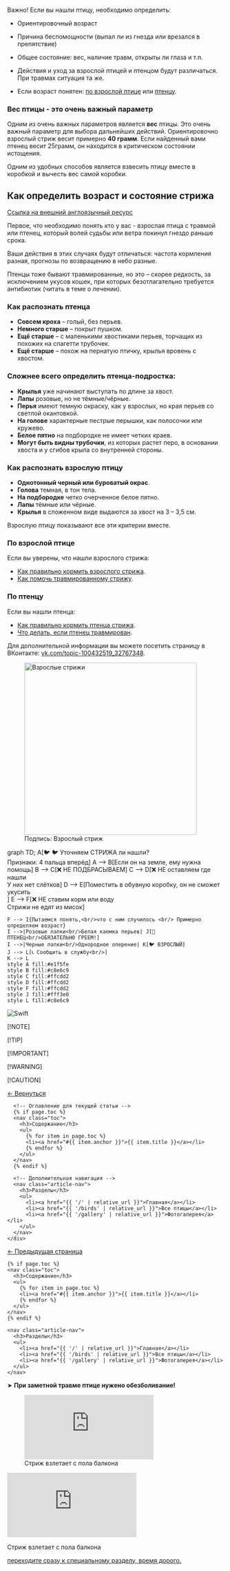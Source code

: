 Важно!
Если вы нашли птицу, необходимо определить:
- Ориентировочный возраст
- Причина беспомощности (выпал ли из гнезда или врезался в препятствие)
- Общее состояние: вес, наличие травм, открыты ли глаза и т.п.


- Действия и уход за взрослой птицей и птенцом будут различаться. При травмах ситуация та же.
- Если возраст понятен: [по взрослой птице](#взрослая-птица) или [птенцу](#птенец).


### Вес птицы - это очень важный параметр

Одним из очень важных параметров является **вес** птицы. 
Это очень важный параметр для выбора дальнейших действий.
Ориентировочно взрослый стриж весит примерно **40 грамм**. 
Если найденный вами птенец весит 25грамм, он находится в критическом состоянии истощения.

Одним из удобных способов является взвесить птицу вместе в коробкой и вычесть вес самой коробки.

## Как определить возраст и состояние стрижа

[Ссылка на внешний англоязычный ресурс](http://www.commonswift.org/nestlings_english.html)

Первое, что необходимо понять кто у вас - взрослая птица с травмой или птенец, который волей судьбы или ветра покинул гнездо раньше срока.

Ваши действия в этих случаях будут отличаться: частота кормления разная, прогнозы по возвращению в небо разные.

Птенцы тоже бывают травмированные, но это – скорее редкость, за исключением укусов кошек, при которых безотлагательно требуется антибиотик (читать в теме о лечении).

### Как распознать птенца

- **Совсем кроха** – голый, без перьев.
- **Немного старше** – покрыт пушком.
- **Ещё старше** – с маленькими хвостиками перьев, торчащих из похожих на спагетти трубочек.
- **Ещё старше** – похож на пернатую птичку, крылья вровень с хвостом.

### Сложнее всего определить птенца-подростка:
- **Крылья** уже начинают выступать по длине за хвост.
- **Лапы** розовые, но не тёмные/чёрные.
- **Перья** имеют темную окраску, как у взрослых, но края перьев со светлой окантовкой.
- **На голове** характерные пестрые перышки, как полосочки или кружево.
- **Белое пятно** на подбородке не имеет четких краев.
- **Могут быть видны трубочки**, из которых растет перо, в основании хвоста и у сгибов крыла со внутренней стороны.

### Как распознать взрослую птицу

- **Однотонный черный или буроватый окрас**.
- **Голова** темная, в тон тела.
- **На подбородке** четко очерченное белое пятно.
- **Лапы** тёмные или чёрные.
- **Крылья** в сложенном виде выдаются за хвост на 3 – 3,5 см.

Взрослую птицу показывают все эти критерии вместе.

### По взрослой птице

Если вы уверены, что нашли взрослого стрижа:
- [Как правильно кормить взрослого стрижа](feeding-swift.md).
- [Как помочь травмированному стрижу](found-swift.md).

### По птенцу

Если вы нашли птенца:
- [Как правильно кормить птенца стрижа](feeding-swift.md).
- [Что делать, если птенец травмирован](found-swift.md).

Для дополнительной информации вы можете посетить страницу в ВКонтакте: [vk.com/topic-100432519_32767348](https://vk.com/topic-100432519_32767348).




<figure>
  <img src="../assets/images/adult_swift.webp" alt="Взрослые стрижи" width="400">
  <figcaption>Подпись: Взрослый стриж</figcaption>
</figure>

<div class="mermaid">
graph TD;
    A[🐦  &#128038;  Уточняем СТРИЖА ли нашли?<br>Признаки: 4 пальца вперёд] 
    A --> B[Если он на земле, ему нужна помощь]
    B --> C[❌ НЕ ПОДБРАСЫВАЕМ]
    C --> D[❌ НЕ оставляем где нашли<br/>У них нет слётков]
    D --> E[Поместить в обувную коробку, он не сможет укусить<br/>]
    E --> F[❌ НЕ ставим корм или воду<br/>Стрижи не едят из мисок]
    
    F --> I{Пытаемся понять,<br/>что с ним случилось <br/> Примерно определяем возраст}
    I -->|Розовые лапки<br/>Белая каемка перьев| J[🐣 ПТЕНЕЦ<br/>ОБЯЗАТЕЛЬНО ГРЕЕМ!]
    I -->|Черные лапки<br/>Однородное оперение| K[🐦 ВЗРОСЛЫЙ]
    J --> L[📞 Сообщить в службу<br/>]
    K --> L
    style A fill:#e1f5fe
    style B fill:#c8e6c9
    style C fill:#ffcdd2
    style D fill:#ffcdd2
    style F fill:#ffcdd2
    style J fill:#fff3e0
    style L fill:#c8e6c9
</div>

![Swift](../assets/images/swift.jpg)



[!NOTE]

[!TIP]

[!IMPORTANT]

[!WARNING]

[!CAUTION]



<div class="article-layout">
  <!-- Боковое меню -->
  <aside class="sidebar">
    <div class="sidebar-content">
      <a href="javascript:history.back()" class="back-button">← Вернуться</a>
      
      <!-- Оглавление для текущей статьи -->
      {% if page.toc %}
      <nav class="toc">
        <h3>Содержание</h3>
        <ul>
          {% for item in page.toc %}
          <li><a href="#{{ item.anchor }}">{{ item.title }}</a></li>
          {% endfor %}
        </ul>
      </nav>
      {% endif %}
      
      <!-- Дополнительная навигация -->
      <nav class="article-nav">
        <h3>Разделы</h3>
        <ul>
          <li><a href="{{ '/' | relative_url }}">Главная</a></li>
          <li><a href="{{ '/birds' | relative_url }}">Все птицы</a></li>
          <li><a href="{{ '/gallery' | relative_url }}">Фотогалерея</a></li>
        </ul>
      </nav>
    </div>
  </aside>
</div>



<!-- Плавающее боковое меню -->
<aside class="floating-sidebar">
  <div class="sidebar-content">
    <a href="javascript:history.back()" class="back-button">← Предыдущая страница</a>
    
    {% if page.toc %}
    <nav class="toc">
      <h3>Содержание</h3>
      <ul>
        {% for item in page.toc %}
        <li><a href="#{{ item.anchor }}">{{ item.title }}</a></li>
        {% endfor %}
      </ul>
    </nav>
    {% endif %}
    
    <nav class="article-nav">
      <h3>Разделы</h3>
      <ul>
        <li><a href="{{ '/' | relative_url }}">Главная</a></li>
        <li><a href="{{ '/birds' | relative_url }}">Все птицы</a></li>
        <li><a href="{{ '/gallery' | relative_url }}">Фотогалерея</a></li>
      </ul>
    </nav>
  </div>
</aside>

  ➤ **При заметной травме птице нужено обезболивание!**



<figure>
    <iframe src="https://www.youtube.com/embed/2kTd4QXjUlc" frameborder="0" allowfullscreen></iframe>
    <figcaption>Стриж взлетает с пола балкона</figcaption>
</figure>


<div class="video-container">
    <iframe src="https://www.youtube.com/embed/2kTd4QXjUlc" frameborder="0" allowfullscreen></iframe>
    <p class="caption">Стриж взлетает с пола балкона</p>
</div>



[переходите сразу к специальному разделу, время дорого.](#for-chicks)



